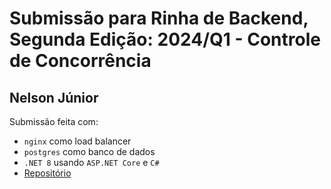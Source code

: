 # Submissão para Rinha de Backend, Segunda Edição: 2024/Q1 - Controle de Concorrência

## Nelson Júnior

Submissão feita com:
- `nginx` como load balancer
- `postgres` como banco de dados
- `.NET 8` usando `ASP.NET Core` e `C#`
- [Repositório](https://github.com/ircnelson/rinha-backend/tree/edition/2024-q1)